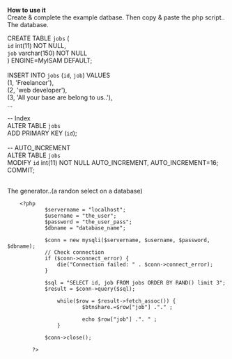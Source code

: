 <b>How to use it</b>
<br>
Create & complete the example datbase. Then copy & paste the php script..
<br>
The database.

CREATE TABLE `jobs` (<br>
  `id` int(11) NOT NULL,<br>
  `job` varchar(150) NOT NULL<br>
) ENGINE=MyISAM DEFAULT;<br>
<br>
INSERT INTO `jobs` (`id`, `job`) VALUES<br>
(1, 'Freelancer'),<br>
(2, 'web developer'),<br>
(3, 'All your base are belong to us..'),<br>
...<br>

-- Index<br>
ALTER TABLE `jobs`<br>
  ADD PRIMARY KEY (`id`);<br>
<br>
-- AUTO_INCREMENT <br>
ALTER TABLE `jobs`<br>
  MODIFY `id` int(11) NOT NULL AUTO_INCREMENT, AUTO_INCREMENT=16;<br>
COMMIT;<br><br>


The generator..(a randon select on a database)
    
        <?php
                $servername = "localhost";
                $username = "the_user";
                $password = "the_user_pass";
                $dbname = "database_name";
                
                $conn = new mysqli($servername, $username, $password, $dbname);
                // Check connection
                if ($conn->connect_error) {
                    die("Connection failed: " . $conn->connect_error);
                } 
                
                $sql = "SELECT id, job FROM jobs ORDER BY RAND() limit 3";
                $result = $conn->query($sql);
                  
                    while($row = $result->fetch_assoc()) {
                            $btnshare.=$row["job"] ."." ;
                            
                            echo $row["job"] .". " ;
                    }
                
                $conn->close();
                
            ?>


